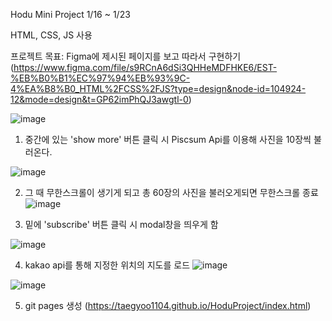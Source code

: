Hodu Mini Project
1/16 ~ 1/23

HTML, CSS, JS 사용

프로젝트 목표: Figma에 제시된 페이지를 보고 따라서 구현하기
(https://www.figma.com/file/s9RCnA6dSi3QHHeMDFHKE6/EST-%EB%B0%B1%EC%97%94%EB%93%9C-4%EA%B8%B0_HTML%2FCSS%2FJS?type=design&node-id=104924-12&mode=design&t=GP62imPhQJ3awgtl-0)

![image](https://github.com/taegyoo1104/ormiFront/assets/57342935/9bdbf9da-46bc-41a9-a560-1f54dd2b8fd1)


1. 중간에 있는 'show more' 버튼 클릭 시 Piscsum Api를 이용해 사진을 10장씩 불러온다.
   
![image](https://github.com/taegyoo1104/ormiFront/assets/57342935/e4027ba4-39b3-49c4-bbac-604291139677)

2. 그 때 무한스크롤이 생기게 되고 총 60장의 사진을 불러오게되면 무한스크롤 종료
![image](https://github.com/taegyoo1104/ormiFront/assets/57342935/616f9878-4a08-4220-861f-4ceff9a4264f)

3. 밑에 'subscribe' 버튼 클릭 시 modal창을 띄우게 함
   
![image](https://github.com/taegyoo1104/ormiFront/assets/57342935/a957a0ee-46da-4401-b984-7de7e50ff5a1)

4. kakao api를 통해 지정한 위치의 지도를 로드
![image](https://github.com/taegyoo1104/ormiFront/assets/57342935/19562dcf-2ede-4d1c-b2b5-28c0307c444e)

![image](https://github.com/taegyoo1104/ormiFront/assets/57342935/ec85b0d6-3686-4e03-85cc-5afc9910b301)

5. git pages 생성
(https://taegyoo1104.github.io/HoduProject/index.html)
